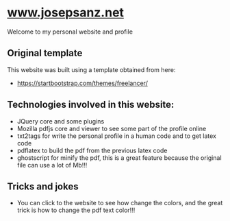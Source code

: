 # www.josepsanz.net
Welcome to my personal website and profile

## Original template
This website was built using a template obtained from here:
- https://startbootstrap.com/themes/freelancer/

## Technologies involved in this website:
- JQuery core and some plugins
- Mozilla pdfjs core and viewer to see some part of the profile online
- txt2tags for write the personal profile in a human code and to get latex code
- pdflatex to build the pdf from the previous latex code
- ghostscript for minify the pdf, this is a great feature because the original file can use a lot of Mb!!!

## Tricks and jokes
- You can click to the website to see how change the colors, and the great trick is how to change the pdf text color!!!


